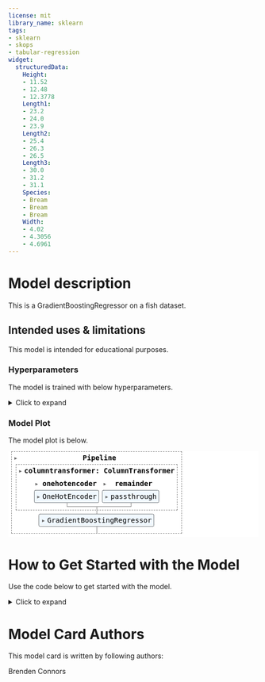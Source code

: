 ```yaml
---
license: mit
library_name: sklearn
tags:
- sklearn
- skops
- tabular-regression
widget:
  structuredData:
    Height:
    - 11.52
    - 12.48
    - 12.3778
    Length1:
    - 23.2
    - 24.0
    - 23.9
    Length2:
    - 25.4
    - 26.3
    - 26.5
    Length3:
    - 30.0
    - 31.2
    - 31.1
    Species:
    - Bream
    - Bream
    - Bream
    Width:
    - 4.02
    - 4.3056
    - 4.6961
---
```


# Model description

This is a GradientBoostingRegressor on a fish dataset.

## Intended uses & limitations

This model is intended for educational purposes.


### Hyperparameters

The model is trained with below hyperparameters.

<details>
<summary> Click to expand </summary>

| Hyperparameter                                      | Value                                                                                                                                                              |
|-----------------------------------------------------|--------------------------------------------------------------------------------------------------------------------------------------------------------------------|
| memory                                              |                                                                                                                                                                    |
| steps                                               | [('columntransformer', ColumnTransformer(remainder='passthrough',transformers=[('onehotencoder',OneHotEncoder(handle_unknown='ignore',sparse=False),<sklearn.compose._column_transformer.make_column_selector object at 0x000001E750BBC6A0>)])), ('gradientboostingregressor', GradientBoostingRegressor(random_state=42))]                                                                                                                                                                    |
| verbose                                             | False                                                                                                                                                              |
| columntransformer                                   | ColumnTransformer(remainder='passthrough',transformers=[('onehotencoder',OneHotEncoder(handle_unknown='ignore',sparse=False),<sklearn.compose._column_transformer.make_column_selector object at 0x000001E750BBC6A0>)])                                                                                                                                                                    |
| gradientboostingregressor                           | GradientBoostingRegressor(random_state=42)                                                                                                                         |
| columntransformer__n_jobs                           |                                                                                                                                                                    |
| columntransformer__remainder                        | passthrough                                                                                                                                                        |
| columntransformer__sparse_threshold                 | 0.3                                                                                                                                                                |
| columntransformer__transformer_weights              |                                                                                                                                                                    |
| columntransformer__transformers                     | [('onehotencoder', OneHotEncoder(handle_unknown='ignore', sparse=False), <sklearn.compose._column_transformer.make_column_selector object at 0x000001E750BBC6A0>)] |
| columntransformer__verbose                          | False                                                                                                                                                              |
| columntransformer__verbose_feature_names_out        | True                                                                                                                                                               |
| columntransformer__onehotencoder                    | OneHotEncoder(handle_unknown='ignore', sparse=False)                                                                                                               |
| columntransformer__onehotencoder__categories        | auto                                                                                                                                                               |
| columntransformer__onehotencoder__drop              |                                                                                                                                                                    |
| columntransformer__onehotencoder__dtype             | <class 'numpy.float64'>                                                                                                                                            |
| columntransformer__onehotencoder__handle_unknown    | ignore                                                                                                                                                             |
| columntransformer__onehotencoder__sparse            | False                                                                                                                                                              |
| gradientboostingregressor__alpha                    | 0.9                                                                                                                                                                |
| gradientboostingregressor__ccp_alpha                | 0.0                                                                                                                                                                |
| gradientboostingregressor__criterion                | friedman_mse                                                                                                                                                       |
| gradientboostingregressor__init                     |                                                                                                                                                                    |
| gradientboostingregressor__learning_rate            | 0.1                                                                                                                                                                |
| gradientboostingregressor__loss                     | squared_error                                                                                                                                                      |
| gradientboostingregressor__max_depth                | 3                                                                                                                                                                  |
| gradientboostingregressor__max_features             |                                                                                                                                                                    |
| gradientboostingregressor__max_leaf_nodes           |                                                                                                                                                                    |
| gradientboostingregressor__min_impurity_decrease    | 0.0                                                                                                                                                                |
| gradientboostingregressor__min_samples_leaf         | 1                                                                                                                                                                  |
| gradientboostingregressor__min_samples_split        | 2                                                                                                                                                                  |
| gradientboostingregressor__min_weight_fraction_leaf | 0.0                                                                                                                                                                |
| gradientboostingregressor__n_estimators             | 100                                                                                                                                                                |
| gradientboostingregressor__n_iter_no_change         |                                                                                                                                                                    |
| gradientboostingregressor__random_state             | 42                                                                                                                                                                 |
| gradientboostingregressor__subsample                | 1.0                                                                                                                                                                |
| gradientboostingregressor__tol                      | 0.0001                                                                                                                                                             |
| gradientboostingregressor__validation_fraction      | 0.1                                                                                                                                                                |
| gradientboostingregressor__verbose                  | 0                                                                                                                                                                  |
| gradientboostingregressor__warm_start               | False                                                                                                                                                              |

</details>

### Model Plot

The model plot is below.

<style>#sk-ccf5150a-bed5-4d7b-a5a9-a1a6d13a1794 {color: black;background-color: white;}#sk-ccf5150a-bed5-4d7b-a5a9-a1a6d13a1794 pre{padding: 0;}#sk-ccf5150a-bed5-4d7b-a5a9-a1a6d13a1794 div.sk-toggleable {background-color: white;}#sk-ccf5150a-bed5-4d7b-a5a9-a1a6d13a1794 label.sk-toggleable__label {cursor: pointer;display: block;width: 100%;margin-bottom: 0;padding: 0.3em;box-sizing: border-box;text-align: center;}#sk-ccf5150a-bed5-4d7b-a5a9-a1a6d13a1794 label.sk-toggleable__label-arrow:before {content: "▸";float: left;margin-right: 0.25em;color: #696969;}#sk-ccf5150a-bed5-4d7b-a5a9-a1a6d13a1794 label.sk-toggleable__label-arrow:hover:before {color: black;}#sk-ccf5150a-bed5-4d7b-a5a9-a1a6d13a1794 div.sk-estimator:hover label.sk-toggleable__label-arrow:before {color: black;}#sk-ccf5150a-bed5-4d7b-a5a9-a1a6d13a1794 div.sk-toggleable__content {max-height: 0;max-width: 0;overflow: hidden;text-align: left;background-color: #f0f8ff;}#sk-ccf5150a-bed5-4d7b-a5a9-a1a6d13a1794 div.sk-toggleable__content pre {margin: 0.2em;color: black;border-radius: 0.25em;background-color: #f0f8ff;}#sk-ccf5150a-bed5-4d7b-a5a9-a1a6d13a1794 input.sk-toggleable__control:checked~div.sk-toggleable__content {max-height: 200px;max-width: 100%;overflow: auto;}#sk-ccf5150a-bed5-4d7b-a5a9-a1a6d13a1794 input.sk-toggleable__control:checked~label.sk-toggleable__label-arrow:before {content: "▾";}#sk-ccf5150a-bed5-4d7b-a5a9-a1a6d13a1794 div.sk-estimator input.sk-toggleable__control:checked~label.sk-toggleable__label {background-color: #d4ebff;}#sk-ccf5150a-bed5-4d7b-a5a9-a1a6d13a1794 div.sk-label input.sk-toggleable__control:checked~label.sk-toggleable__label {background-color: #d4ebff;}#sk-ccf5150a-bed5-4d7b-a5a9-a1a6d13a1794 input.sk-hidden--visually {border: 0;clip: rect(1px 1px 1px 1px);clip: rect(1px, 1px, 1px, 1px);height: 1px;margin: -1px;overflow: hidden;padding: 0;position: absolute;width: 1px;}#sk-ccf5150a-bed5-4d7b-a5a9-a1a6d13a1794 div.sk-estimator {font-family: monospace;background-color: #f0f8ff;border: 1px dotted black;border-radius: 0.25em;box-sizing: border-box;margin-bottom: 0.5em;}#sk-ccf5150a-bed5-4d7b-a5a9-a1a6d13a1794 div.sk-estimator:hover {background-color: #d4ebff;}#sk-ccf5150a-bed5-4d7b-a5a9-a1a6d13a1794 div.sk-parallel-item::after {content: "";width: 100%;border-bottom: 1px solid gray;flex-grow: 1;}#sk-ccf5150a-bed5-4d7b-a5a9-a1a6d13a1794 div.sk-label:hover label.sk-toggleable__label {background-color: #d4ebff;}#sk-ccf5150a-bed5-4d7b-a5a9-a1a6d13a1794 div.sk-serial::before {content: "";position: absolute;border-left: 1px solid gray;box-sizing: border-box;top: 2em;bottom: 0;left: 50%;}#sk-ccf5150a-bed5-4d7b-a5a9-a1a6d13a1794 div.sk-serial {display: flex;flex-direction: column;align-items: center;background-color: white;padding-right: 0.2em;padding-left: 0.2em;}#sk-ccf5150a-bed5-4d7b-a5a9-a1a6d13a1794 div.sk-item {z-index: 1;}#sk-ccf5150a-bed5-4d7b-a5a9-a1a6d13a1794 div.sk-parallel {display: flex;align-items: stretch;justify-content: center;background-color: white;}#sk-ccf5150a-bed5-4d7b-a5a9-a1a6d13a1794 div.sk-parallel::before {content: "";position: absolute;border-left: 1px solid gray;box-sizing: border-box;top: 2em;bottom: 0;left: 50%;}#sk-ccf5150a-bed5-4d7b-a5a9-a1a6d13a1794 div.sk-parallel-item {display: flex;flex-direction: column;position: relative;background-color: white;}#sk-ccf5150a-bed5-4d7b-a5a9-a1a6d13a1794 div.sk-parallel-item:first-child::after {align-self: flex-end;width: 50%;}#sk-ccf5150a-bed5-4d7b-a5a9-a1a6d13a1794 div.sk-parallel-item:last-child::after {align-self: flex-start;width: 50%;}#sk-ccf5150a-bed5-4d7b-a5a9-a1a6d13a1794 div.sk-parallel-item:only-child::after {width: 0;}#sk-ccf5150a-bed5-4d7b-a5a9-a1a6d13a1794 div.sk-dashed-wrapped {border: 1px dashed gray;margin: 0 0.4em 0.5em 0.4em;box-sizing: border-box;padding-bottom: 0.4em;background-color: white;position: relative;}#sk-ccf5150a-bed5-4d7b-a5a9-a1a6d13a1794 div.sk-label label {font-family: monospace;font-weight: bold;background-color: white;display: inline-block;line-height: 1.2em;}#sk-ccf5150a-bed5-4d7b-a5a9-a1a6d13a1794 div.sk-label-container {position: relative;z-index: 2;text-align: center;}#sk-ccf5150a-bed5-4d7b-a5a9-a1a6d13a1794 div.sk-container {/* jupyter's `normalize.less` sets `[hidden] { display: none; }` but bootstrap.min.css set `[hidden] { display: none !important; }` so we also need the `!important` here to be able to override the default hidden behavior on the sphinx rendered scikit-learn.org. See: https://github.com/scikit-learn/scikit-learn/issues/21755 */display: inline-block !important;position: relative;}#sk-ccf5150a-bed5-4d7b-a5a9-a1a6d13a1794 div.sk-text-repr-fallback {display: none;}</style><div id="sk-ccf5150a-bed5-4d7b-a5a9-a1a6d13a1794" class="sk-top-container"><div class="sk-text-repr-fallback"><pre>Pipeline(steps=[(&#x27;columntransformer&#x27;,ColumnTransformer(remainder=&#x27;passthrough&#x27;,transformers=[(&#x27;onehotencoder&#x27;,OneHotEncoder(handle_unknown=&#x27;ignore&#x27;,sparse=False),&lt;sklearn.compose._column_transformer.make_column_selector object at 0x000001E750BBC6A0&gt;)])),(&#x27;gradientboostingregressor&#x27;,GradientBoostingRegressor(random_state=42))])</pre><b>Please rerun this cell to show the HTML repr or trust the notebook.</b></div><div class="sk-container" hidden><div class="sk-item sk-dashed-wrapped"><div class="sk-label-container"><div class="sk-label sk-toggleable"><input class="sk-toggleable__control sk-hidden--visually" id="f6612892-c085-4dd9-8dca-9cb8081c3777" type="checkbox" ><label for="f6612892-c085-4dd9-8dca-9cb8081c3777" class="sk-toggleable__label sk-toggleable__label-arrow">Pipeline</label><div class="sk-toggleable__content"><pre>Pipeline(steps=[(&#x27;columntransformer&#x27;,ColumnTransformer(remainder=&#x27;passthrough&#x27;,transformers=[(&#x27;onehotencoder&#x27;,OneHotEncoder(handle_unknown=&#x27;ignore&#x27;,sparse=False),&lt;sklearn.compose._column_transformer.make_column_selector object at 0x000001E750BBC6A0&gt;)])),(&#x27;gradientboostingregressor&#x27;,GradientBoostingRegressor(random_state=42))])</pre></div></div></div><div class="sk-serial"><div class="sk-item sk-dashed-wrapped"><div class="sk-label-container"><div class="sk-label sk-toggleable"><input class="sk-toggleable__control sk-hidden--visually" id="3d74f98b-ae31-452d-af87-2c65b0323ba2" type="checkbox" ><label for="3d74f98b-ae31-452d-af87-2c65b0323ba2" class="sk-toggleable__label sk-toggleable__label-arrow">columntransformer: ColumnTransformer</label><div class="sk-toggleable__content"><pre>ColumnTransformer(remainder=&#x27;passthrough&#x27;,transformers=[(&#x27;onehotencoder&#x27;,OneHotEncoder(handle_unknown=&#x27;ignore&#x27;,sparse=False),&lt;sklearn.compose._column_transformer.make_column_selector object at 0x000001E750BBC6A0&gt;)])</pre></div></div></div><div class="sk-parallel"><div class="sk-parallel-item"><div class="sk-item"><div class="sk-label-container"><div class="sk-label sk-toggleable"><input class="sk-toggleable__control sk-hidden--visually" id="4af39992-03cf-4522-a288-2db0a787a63c" type="checkbox" ><label for="4af39992-03cf-4522-a288-2db0a787a63c" class="sk-toggleable__label sk-toggleable__label-arrow">onehotencoder</label><div class="sk-toggleable__content"><pre>&lt;sklearn.compose._column_transformer.make_column_selector object at 0x000001E750BBC6A0&gt;</pre></div></div></div><div class="sk-serial"><div class="sk-item"><div class="sk-estimator sk-toggleable"><input class="sk-toggleable__control sk-hidden--visually" id="519d5e51-5fa6-45d6-a3f7-59c11370402d" type="checkbox" ><label for="519d5e51-5fa6-45d6-a3f7-59c11370402d" class="sk-toggleable__label sk-toggleable__label-arrow">OneHotEncoder</label><div class="sk-toggleable__content"><pre>OneHotEncoder(handle_unknown=&#x27;ignore&#x27;, sparse=False)</pre></div></div></div></div></div></div><div class="sk-parallel-item"><div class="sk-item"><div class="sk-label-container"><div class="sk-label sk-toggleable"><input class="sk-toggleable__control sk-hidden--visually" id="7ede29a7-2614-4eed-a021-e85f1aaa5659" type="checkbox" ><label for="7ede29a7-2614-4eed-a021-e85f1aaa5659" class="sk-toggleable__label sk-toggleable__label-arrow">remainder</label><div class="sk-toggleable__content"><pre>[&#x27;Length1&#x27;, &#x27;Length2&#x27;, &#x27;Length3&#x27;, &#x27;Height&#x27;, &#x27;Width&#x27;]</pre></div></div></div><div class="sk-serial"><div class="sk-item"><div class="sk-estimator sk-toggleable"><input class="sk-toggleable__control sk-hidden--visually" id="69357535-0314-4987-a311-112335d2cb52" type="checkbox" ><label for="69357535-0314-4987-a311-112335d2cb52" class="sk-toggleable__label sk-toggleable__label-arrow">passthrough</label><div class="sk-toggleable__content"><pre>passthrough</pre></div></div></div></div></div></div></div></div><div class="sk-item"><div class="sk-estimator sk-toggleable"><input class="sk-toggleable__control sk-hidden--visually" id="f247fbf2-2247-4e99-aaa2-f6fb89ce1b13" type="checkbox" ><label for="f247fbf2-2247-4e99-aaa2-f6fb89ce1b13" class="sk-toggleable__label sk-toggleable__label-arrow">GradientBoostingRegressor</label><div class="sk-toggleable__content"><pre>GradientBoostingRegressor(random_state=42)</pre></div></div></div></div></div></div></div>


# How to Get Started with the Model

Use the code below to get started with the model.

<details>
<summary> Click to expand </summary>

```python
from skops.hub_utils import download
from skops.io import load

download("brendenc/Fish-Weight", "path_to_folder")
# make sure model file is in skops format
# if model is a pickle file, make sure it's from a source you trust
model = load("path_to_folder/example.pkl")
```

</details>



# Model Card Authors

This model card is written by following authors:

Brenden Connors

